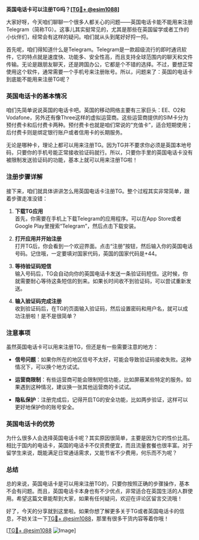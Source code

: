 **英国电话卡可以注册TG吗？[[TG💪+ @esim1088](https://t.me/s/esim1088)]**

大家好呀，今天咱们聊聊一个很多人都关心的问题——英国电话卡能不能用来注册Telegram（简称TG）。这事儿其实挺常见的，尤其是那些在英国留学或者工作的小伙伴们，经常会有这样的疑问。咱们就从头到尾好好捋一捋。

首先呢，咱们得知道什么是Telegram。Telegram是一款超级流行的即时通讯软件，它的特点就是速度快、功能多、安全性高，而且支持全球范围内的聊天和文件传输。无论是跟朋友聊天，还是跨国办公，它都是个不错的选择。不过，要想正常使用这个软件，通常需要一个手机号来注册账号。所以，问题来了：英国的电话卡到底能不能用来注册TG呢？

### 英国电话卡的基本情况

咱们先简单说说英国的电话卡吧。英国的移动网络主要有三家巨头：EE、O2和Vodafone，另外还有像Three这样的虚拟运营商。这些运营商提供的SIM卡分为预付费卡和后付费卡两种。预付费卡也就是咱们常说的“充值卡”，适合短期使用；后付费卡则是绑定银行账户或者信用卡的长期服务。

无论是哪种卡，理论上都可以用来注册TG。因为TG并不要求你必须是英国本地号码，只要你的手机号能正常接收验证码就行。所以，只要你手里的英国电话卡没有被限制发送验证码的功能，基本上就可以用来注册TG啦！

### 注册步骤详解

接下来，咱们就具体讲讲怎么用英国电话卡注册TG。整个过程其实非常简单，跟着步骤走准没错：

1. **下载TG应用**  
   首先，你需要在手机上下载Telegram的应用程序。可以在App Store或者Google Play里搜索“Telegram”，然后点击下载安装。

2. **打开应用并开始注册**  
   打开TG后，你会看到一个欢迎界面。点击“注册”按钮，然后输入你的英国电话号码。记住哦，一定要填对国家代码，英国的国家代码是+44。

3. **等待验证码短信**  
   输入号码后，TG会自动向你的英国电话卡发送一条验证码短信。这时候，你就需要耐心等待这条短信的到来。如果长时间收不到验证码，可以尝试重新发送。

4. **输入验证码完成注册**  
   收到验证码后，在TG的页面输入验证码，然后设置密码和用户名，就可以成功注册啦！是不是很简单？

### 注意事项

虽然英国电话卡可以用来注册TG，但还是有一些需要注意的地方：

- **信号问题**：如果你所在的地区信号不太好，可能会导致验证码接收失败。这种情况下，可以换个地方试试。
  
- **运营商限制**：有些运营商可能会限制短信功能，比如屏蔽某些特定的服务。如果遇到这种情况，建议换一张其他运营商的卡试试。

- **隐私保护**：注册完成后，记得开启TG的安全功能，比如两步验证，这样可以更好地保护你的账号安全。

### 英国电话卡的优势

为什么很多人会选择英国电话卡呢？其实原因很简单，主要是因为它的性价比高。相比于国内的电话卡，英国的电话卡不仅资费便宜，而且流量套餐也很丰富。对于留学生来说，既能满足日常通话需求，又能节省不少费用，何乐而不为呢？

### 总结

总的来说，英国电话卡是可以用来注册TG的，只要你按照正确的步骤操作，基本不会有问题。而且，英国电话卡本身也有不少优点，非常适合在英国生活的人群使用。希望这篇文章能帮到大家，如果有任何疑问，欢迎在评论区留言交流哦！

好了，今天的分享就到这里啦。如果你想了解更多关于TG或者英国电话卡的信息，不妨关注一下[TG💪+ @esim1088](https://t.me/s/esim1088)，那里有很多干货内容等着你哦！

[[TG💪+ @esim1088](https://t.me/s/esim1088) ![Image](https://i.postimg.cc/4NQfJmqS/Snipaste-2025-05-13-00-14-12.png)]